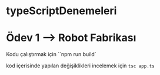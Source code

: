 # typeScriptDenemeleri 

# Ödev 1 --> Robot Fabrikası

Kodu çalıştırmak için ``npm run build`

kod içerisinde yapılan değişiklikleri incelemek için `tsc app.ts`
